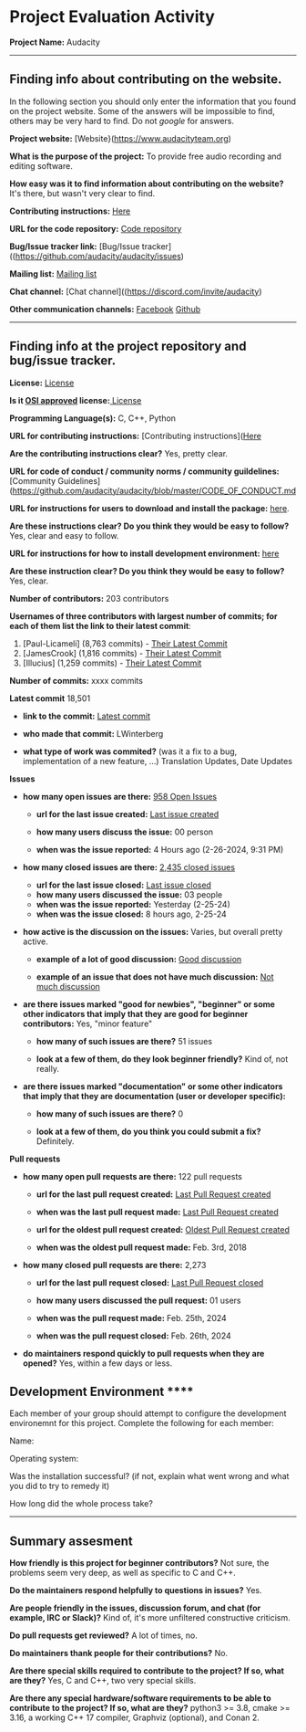 # Project Evaluation Activity



__Project Name:__  Audacity


---

## Finding info about contributing on the website.

In the following section you should only enter the information that you
found on the project website. Some of the answers will be impossible to find, others
may be very hard to find. Do not _google_ for answers.

__Project website:__ [Website}(https://www.audacityteam.org)


__What is the purpose of the project:__ To provide free audio recording and editing software.


__How easy was it to find information about contributing on the website?__ It's there, but wasn't very clear to find.


__Contributing instructions:__ [Here](https://github.com/audacity/audacity/blob/master/CONTRIBUTING.md) 

__URL for the code repository:__ [Code repository]([https://github.com/audacity](https://github.com/audacity/audacity))

__Bug/Issue tracker link:__ [Bug/Issue tracker]((https://github.com/audacity/audacity/issues)

__Mailing list:__ [Mailing list](https://support.audacityteam.org/community/contributing/translating)

__Chat channel:__ [Chat channel]((https://discord.com/invite/audacity)

__Other communication channels:__ 
[Facebook](https://www.facebook.com/Audacity/)
[Github](https://github.com/audacity)

---

## Finding info at the project repository and bug/issue tracker.

__License:__ [License](https://github.com/audacity/audacity/blob/master/LICENSE.txt)

__Is it [OSI approved](https://opensource.org/licenses/alphabetical) license:__[ License](https://opensource.org/license/agpl-v3)

__Programming Language(s):__ C, C++, Python

__URL for contributing instructions:__ [Contributing instructions]([Here](https://audacity.gitbook.io/dev/getting-started/introduction)

__Are the contributing instructions clear?__ Yes, pretty clear.


__URL for code of conduct / community norms / community guildelines:__ [Community Guidelines](https://github.com/audacity/audacity/blob/master/CODE_OF_CONDUCT.md

__URL for instructions for users to download and install the package:__  [here](https://github.com/audacity/audacity/blob/master/BUILDING.md). 


__Are these instructions clear? Do you think they would be easy to follow?__ Yes, clear and easy to follow.


__URL for instructions for how to install development environment:__ [here](https://github.com/audacity/audacity/blob/master/BUILDING.md)


__Are these instruction clear? Do you think they would be easy to follow?__ Yes, clear.


__Number of contributors:__ 203 contributors


__Usernames of three contributors with largest number of commits; for
each of them list the link to their latest commit__:

1. [Paul-Licameli] (8,763 commits) - [Their Latest Commit](https://github.com/audacity/audacity/pull/5950)
1. [JamesCrook] (1,816 commits) - [Their Latest Commit](https://github.com/audacity/audacity/commit/ad0342979c4bbd4053f6f05eeb4014d22c512e1a)
1. [Illucius] (1,259 commits) - [Their Latest Commit](https://github.com/audacity/audacity/commit/ad0342979c4bbd4053f6f05eeb4014d22c512e1a)


__Number of commits:__ xxxx commits

__Latest commit__ 18,501

- __link to the commit:__ [Latest commit]( https://github.com/audacity/audacity/commit/50ebc5ccf35e131d9ab527d38b1622df616c33be)

- __who made that commit:__ LWinterberg

- __what type of work was commited?__ (was it a fix to a bug, implementation of a new feature, ...) Translation Updates, Date Updates


__Issues__

- __how many open issues are there:__ [958 Open Issues](https://github.com/audacity/audacity/issues/6040)

    - __url for the last issue created:__ [Last issue created](https://github.com/audacity/audacity/issues/6040)

    - __how many users discuss the issue:__ 00 person
    
    - __when was the issue reported:__ 4 Hours ago (2-26-2024, 9:31 PM)
    

- __how many closed issues are there:__ [2,435 closed issues](https://github.com/audacity/audacity/issues?q=is%3Aissue+is%3Aclosed)
    - __url for the last issue closed:__ [Last issue closed]( https://github.com/audacity/audacity/issues/6037)
    - __how many users discussed the issue:__ 03 people
    - __when was the issue reported:__ Yesterday (2-25-24)
    - __when was the issue closed:__ 8 hours ago, 2-25-24

- __how active is the discussion on the issues:__ Varies, but overall pretty active.

    - __example of a lot of good discussion:__ [Good discussion]( https://github.com/audacity/audacity/issues/6011)
    
    - __example of an issue that does not have much discussion:__ [Not much discussion]( https://github.com/audacity/audacity/issues/6007)



- __are there issues marked "good for newbies", "beginner" or some other indicators that imply that they are good for beginner contributors:__ Yes, "minor feature"

    - __how many of such issues are there?__ 51 issues
    
    - __look at a few of them, do they look beginner friendly?__ Kind of, not really.



- __are there issues marked "documentation" or some other indicators that imply that they are documentation (user or developer specific):__ 

    - __how many of such issues are there?__ 0
    
    - __look at a few of them, do you think you could submit a fix?__ Definitely.



__Pull requests__

- __how many open pull requests are there:__ 122 pull requests

    - __url for the last pull request created:__ [Last Pull Request created](https://github.com/audacity/audacity/pull/6023)
    
    - __when was the last pull request made:__ [Last Pull Request created](https://github.com/audacity/audacity/pull/6038)

    - __url for the oldest pull request created:__ [Oldest Pull Request created](https://github.com/audacity/audacity/pull/252)
    
    - __when was the oldest pull request made:__ Feb. 3rd, 2018

- __how many closed pull requests are there:__ 2,273

    - __url for the last pull request closed:__ [Last Pull Request closed](https://github.com/audacity/audacity/pull/6038)
    
    - __how many users discussed the pull request:__ 01 users
    
    - __when was the pull request made:__  Feb. 25th, 2024
    
    - __when was the pull request closed:__ Feb. 26th, 2024
    

- __do maintainers respond quickly to pull requests when they are opened?__ Yes, within a few days or less.


## Development Environment ****

Each member of your group should attempt to configure the development environemnt 
for this project. Complete the following for each member:

Name: 

Operating system: 

Was the installation successful? (if not, explain what went wrong and 
what you did to try to remedy it)

How long did the whole process take? 


---


## Summary assesment
__How friendly is this project for beginner contributors?__ Not sure, the problems seem very deep, as well as specific to C and C++.




__Do the maintainers respond helpfully to questions in issues?__ Yes.



__Are people friendly in the issues, discussion forum, and chat (for example, IRC or Slack)?__ Kind of, it's more unfiltered constructive criticism.




__Do pull requests get reviewed?__ A lot of times, no.



__Do maintainers thank people for their contributions?__ No.



__Are there special skills required to contribute to the project? If so, what are they?__ Yes, C and C++, two very special skills.



__Are there any special hardware/software requirements to be able to contribute to the project? If so, what are they?__ 
python3 >= 3.8, cmake >= 3.16, a working C++ 17 compiler, Graphviz (optional), and Conan 2. 


